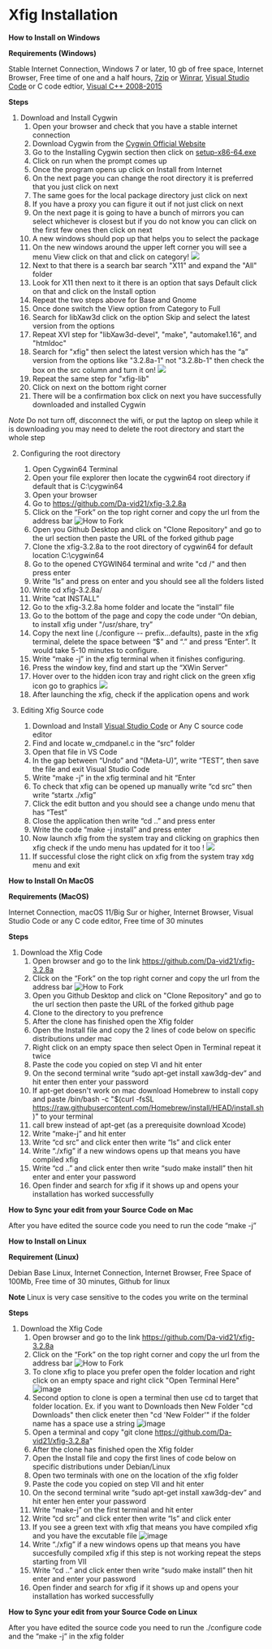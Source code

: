  # Xfig Installation 
**How to Install on Windows**

**Requirements (Windows)**
 
Stable Internet Connection, Windows 7 or later, 10 gb of free space, Internet Browser, Free time of one and a half hours, [7zip](https://www.7-zip.org/) or [Winrar](https://www.win-rar.com/predownload.html?&L=0), [Visual Studio Code](https://code.visualstudio.com/download) or C code edtior, [Visual C++ 2008-2015](https://drive.google.com/file/d/18hhnSeSKFsBFqRXRm_9fBhf_IiR2Jw7a/view?usp=sharing)

**Steps**
1. Download and Install Cygwin
    1. Open your browser and check that you have a stable internet connection
    2. Download Cygwin from the [Cygwin Official Website](https://www.cygwin.com "Cygwin")
    3. Go to the Installing Cygwin section then click on [setup-x86-64.exe](https://www.cygwin.com/setup-x86_64.exe "setup-x86-64.exe")
    4. Click on run when the prompt comes up
    5. Once the program opens up click on Install from Internet
    6. On the next page you can change the root directory it is preferred that you just click on next
    7. The same goes for the local package directory just click on next
    8. If you have a proxy you can figure it out if not just click on next
    9. On the next page it is going to have a bunch of mirrors you can select whichever is closest but if you do not know you can click on the first few ones then click on next
    10. A new windows should pop up that helps you to select the package
    11.  On the new windows around the upper left corner you will see a menu View click on that and click on category!
       <img src="https://user-images.githubusercontent.com/82111747/134729912-97fc4ddc-0c92-4c43-912a-3d4a7d266cb0.png">
    12. Next to that there is a search bar search "X11" and expand the "All" folder
    13. Look for X11 then next to it there is an option that says Default click on that and click on the Install option 
    14. Repeat the two steps above for Base and Gnome
    15. Once done switch the View option from Category to Full
    16. Search for libXaw3d click on the option Skip and select the latest version from the options
    17. Repeat XVI step for "libXaw3d-devel", "make", "automake1.16", and "htmldoc"
    19. Search for "xfig" then select the latest version which has the “a” version from the options like "3.2.8a-1" not "3.2.8b-1" then check the box on the src column and turn it on!
       <img src="https://user-images.githubusercontent.com/82111747/134729940-da4ad908-ca59-4135-b0c6-07c27d536388.png">
    19. Repeat the same step for "xfig-lib"
    20. Click on next on the bottom right corner
    21. There will be a confirmation box click on next you have successfully downloaded and installed Cygwin
       
*Note* Do not turn off, disconnect the wifi, or put the laptop on sleep while it is downloading you may need to delete the root directory and start the whole step


2. Configuring the root directory
    1. Open Cygwin64 Terminal
    2. Open your file explorer then locate the cygwin64 root directory if default that is C:\cygwin64   
    3. Open your browser 
    4. Go to https://github.com/Da-vid21/xfig-3.2.8a
    5. Click on the “Fork” on the top right corner and copy the url from the address bar ![How to Fork](https://user-images.githubusercontent.com/82111747/136603785-110c3817-16a8-44b2-827d-8d5e83b115d3.png)
    6. Open you Github Desktop and click on "Clone Repository" and go to the url section then paste the URL of the forked github page
    7. Clone the xfig-3.2.8a to the root directory of cygwin64 for default location C:\cygwin64
    8. Go to the opened CYGWIN64 terminal and write "cd /" and then press enter
    9. Write “ls” and press on enter and you should see all the folders listed
    10. Write cd xfig-3.2.8a/
    11. Write “cat INSTALL”
    12.  Go to the xfig-3.2.8a home folder and locate the “install” file
    13. Go to the bottom of the page and copy the code under “On debian, to install xfig under "/usr/share, try”
    14. Copy the next line (./configure -- prefix...defaults), paste in the xfig terminal, delete the space between “$” and “.” and press “Enter”. It would take 5-10 minutes             to configure.                   
    15. Write “make -j” in the xfig terminal when it finishes configuring.
    16. Press the window key, find and start up the “XWin Server”
    17. Hover over to the hidden icon tray and right click on the green xfig icon go to graphics  <img src="https://user-images.githubusercontent.com/82111747/134729963-eec7c6ab-7faf-44a8-a2a9-deca95ae0119.png">
    18. After launching the xfig, check if the application opens and work


3. Editing Xfig Source code
    1. Download and Install [Visual Studio Code](https://code.visualstudio.com/sha/download?build=stable&os=win32-x64 "VSCodeSetup-x64-1.60.1.exe") or Any C source code editor
    2. Find and locate w_cmdpanel.c in the “src” folder
    3. Open that file in VS Code
    4. In the gap between “Undo” and “(Meta-U)”, write “TEST”, then save the file and exit Visual Studio Code
    5. Write “make -j” in the xfig terminal and hit “Enter
    6. To check that xfig can be opened up manually write “cd src” then write “startx ./xfig”
    7. Click the edit button and you should see a change undo menu that has “Test”
    8. Close the application then write “cd ..” and press enter
    9. Write the code “make -j install” and press enter
    10. Now launch xfig from the system tray and clicking on graphics then xfig check if the undo menu has updated for it too !
       <img src="https://user-images.githubusercontent.com/82111747/134729997-2bc3f91a-805b-4310-9283-d10f19dca633.png">
    11. If successful close the right click on xfig from the system tray xdg menu and exit

**How to Install On MacOS**
       
**Requirements (MacOS)**

Internet Connection, macOS 11/Big Sur or higher, Internet Browser, Visual Studio Code or any C code editor, Free time of 30 minutes  

**Steps**
1. Download the Xfig Code 
    1. Open browser and go to the link https://github.com/Da-vid21/xfig-3.2.8a
    2. Click on the “Fork” on the top right corner and copy the url from the address bar ![How to Fork](https://user-images.githubusercontent.com/82111747/136603785-110c3817-16a8-44b2-827d-8d5e83b115d3.png)
    3. Open you Github Desktop and click on "Clone Repository" and go to the url section then paste the URL of the forked github page
    4. Clone to the directory to you prefrence
    5. After the clone has finished open the Xfig folder
    6. Open the Install file and copy the 2 lines of code below on specific distributions under mac
    7. Right click on an empty space then select Open in Terminal repeat it twice
    8. Paste the code you copied on step VI and hit enter
    9. On the second terminal write “sudo apt-get install xaw3dg-dev” and hit enter then enter your password
    10. If apt-get doesn't work on mac download Homebrew to install copy and paste /bin/bash -c "$(curl -fsSL https://raw.githubusercontent.com/Homebrew/install/HEAD/install.sh)"  to your terminal 
    11. call brew instead of apt-get (as a prerequisite download Xcode)
    12. Write “make-j” and hit enter
    13. Write “cd src” and click enter then write “ls” and click enter
    14. Write “./xfig” if a new windows opens up that means you have compiled xfig
    15. Write “cd ..” and click enter then write “sudo make install” then hit enter and enter your password
    16. Open finder and search for xfig if it shows up and opens your installation has worked successfully 

**How to Sync your edit from your Source Code on Mac**
 
After you have edited the source code you need to run the code “make -j”

**How to Install on Linux** 

**Requirement (Linux)**

Debian Base Linux, Internet Connection, Internet Browser, Free Space of 100Mb, Free time of 30 minutes, Github for linux 

**Note**
Linux is very case sensitive to the codes you write on the terminal

**Steps**

1. Download the Xfig Code
    1. Open browser and go to the link https://github.com/Da-vid21/xfig-3.2.8a
    2. Click on the “Fork” on the top right corner and copy the url from the address bar ![How to Fork](https://user-images.githubusercontent.com/82111747/136603785-110c3817-16a8-44b2-827d-8d5e83b115d3.png)
    3. To clone xfig to place you prefer open the folder location and right click on an empty space and right click "Open Terminal Here"                                         
![image](https://user-images.githubusercontent.com/82111747/137647109-a22a2cef-0f4d-4cda-ab32-f18b602f4745.png)
    4. Second option to clone is open a terminal then use cd to target that folder location. Ex. if you want to Downloads then New Folder "cd Downloads" then click eneter then "cd 'New Folder'" if the folder name has a space use a string
    ![image](https://user-images.githubusercontent.com/82111747/137647390-e75dd2cb-d5de-4c95-88e3-af8a7abfb76c.png)
    5. Open a terminal and copy "git clone https://github.com/Da-vid21/xfig-3.2.8a"
    6. After the clone has finished open the Xfig folder
    7. Open the Install file and copy the first lines of code below on specific distributions under Debian/Linux
    8. Open two terminals with one on the location of the xfig folder
    9. Paste the code you copied on step VII and hit enter
    10. On the second terminal write “sudo apt-get install xaw3dg-dev” and hit enter hen enter your password
    11. Write “make-j” on the first terminal and hit enter
    12. Write “cd src” and click enter then write “ls” and click enter
    13. If you see a green text with xfig that means you have compiled xfig and you have the excutable file
    ![image](https://user-images.githubusercontent.com/82111747/137647449-764a5d21-549a-45a8-93f2-4c3fe71f09ad.png)
    13. Write “./xfig” if a new windows opens up that means you have succesfully compiled xfig if this step is not working repeat the steps starting from VII
    14. Write “cd ..” and click enter then write “sudo make install” then hit enter and enter your password
    15. Open finder and search for xfig if it shows up and opens your installation has worked successfully 
    

**How to Sync your edit from your Source Code on Linux**
 
After you have edited the source code you need to run the ./configure code and the “make -j” in the xfig folder





